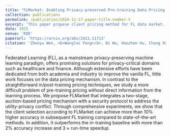 ```yaml
---
title: "FLMarket: Enabling Privacy-preserved Pre-training Data Pricing for Federated Learning"
collection: publications
permalink: /publication/2024-11-17-paper-title-number-5
excerpt: 'This paper propose client pricing method for FL data market.'
date: 2025
venue: 'KDD'
paperurl: 'https://arxiv.org/abs/2411.11713'
citation: 'Zhenyu Wen, <b>Wanglei Feng</b>, Di Wu, Haozhen Hu, Chang Xu, Bin Qian, Zhen Hong, Cong Wang, Shouling Ji. (Accept). &quot;FLMarket: Enabling Privacy-preserved Pre-training Data Pricing for Federated Learning.&quot; <i>KDD2025</i>. (CCF A)'
---
```


Federated Learning (FL), as a mainstream privacy-preserving machine learning paradigm, offers promising solutions for privacy-critical domains such as healthcare and finance. Although extensive efforts have been dedicated from both academia and industry to improve the vanilla FL, little work focuses on the data pricing mechanism. In contrast to the straightforward in/post-training pricing techniques, we study a more difficult problem of pre-training pricing without direct information from the learning process. We propose FLMarket that integrates a two-stage, auction-based pricing mechanism with a security protocol to address the utility-privacy conflict. Through comprehensive experiments, we show that the client selection according to FLMarket can achieve more than 10% higher accuracy in subsequent FL training compared to state-of-the-art methods. In addition, it outperforms the in-training baseline with more than 2% accuracy increase and 3 $\times$ run-time speedup.
